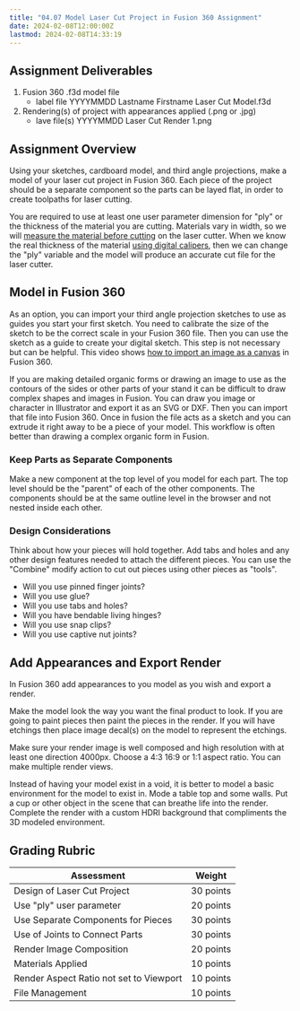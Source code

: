 ```yaml
---
title: "04.07 Model Laser Cut Project in Fusion 360 Assignment"
date: 2024-02-08T12:00:00Z
lastmod: 2024-02-08T14:33:19
---
```


## Assignment Deliverables

1.  Fusion 360 .f3d model file
    - label file YYYYMMDD Lastname Firstname Laser Cut Model.f3d
2.  Rendering(s) of project with appearances applied (.png or .jpg)
    - lave file(s) YYYYMMDD Laser Cut Render 1.png

## Assignment Overview

Using your sketches, cardboard model, and third angle projections, make a model of your laser cut project in Fusion 360. Each piece of the project should be a separate component so the parts can be layed flat, in order to create toolpaths for laser cutting.

You are required to use at least one user parameter dimension for "ply" or the thickness of the material you are cutting. Materials vary in width, so we will [measure the material before cutting](https://youtu.be/a7HOiBC_81s) on the laser cutter. When we know the real thickness of the material [using digital calipers](https://youtu.be/oOZjbbe6YZk), then we can change the "ply" variable and the model will produce an accurate cut file for the laser cutter.

## Model in Fusion 360

As an option, you can import your third angle projection sketches to use as guides you start your first sketch. You need to calibrate the size of the sketch to be the correct scale in your Fusion 360 file. Then you can use the sketch as a guide to create your digital sketch. This step is not necessary but can be helpful. This video shows [how to import an image as a canvas](https://youtu.be/-3SMfrnWMTE) in Fusion 360.

If you are making detailed organic forms or drawing an image to use as the contours of the sides or other parts of your stand it can be difficult to draw complex shapes and images in Fusion. You can draw you image or character in Illustrator and export it as an SVG or DXF. Then you can import that file into Fusion 360. Once in fusion the file acts as a sketch and you can extrude it right away to be a piece of your model. This workflow is often better than drawing a complex organic form in Fusion.

### Keep Parts as Separate Components

Make a new component at the top level of you model for each part. The top level should be the "parent" of each of the other components. The components should be at the same outline level in the browser and not nested inside each other.

### Design Considerations

Think about how your pieces will hold together. Add tabs and holes and any other design features needed to attach the different pieces. You can use the "Combine" modify action to cut out pieces using other pieces as "tools".

- Will you use pinned finger joints?
- Will you use glue?
- Will you use tabs and holes?
- Will you have bendable living hinges?
- Will you use snap clips?
- Will you use captive nut joints?

## Add Appearances and Export Render

In Fusion 360 add appearances to you model as you wish and export a render.

Make the model look the way you want the final product to look. If you are going to paint pieces then paint the pieces in the render. If you will have etchings then place image decal(s) on the model to represent the etchings.

Make sure your render image is well composed and high resolution with at least one direction 4000px. Choose a 4:3 16:9 or 1:1 aspect ratio. You can make multiple render views.

Instead of having your model exist in a void, it is better to model a basic environment for the model to exist in. Mode a table top and some walls. Put a cup or other object in the scene that can breathe life into the render. Complete the render with a custom HDRI background that compliments the 3D modeled environment.

## Grading Rubric

<div class="responsive-table-markdown">

| Assessment                              | Weight    |
| --------------------------------------- | --------- |
| Design of Laser Cut Project             | 30 points |
| Use "ply" user parameter                | 20 points |
| Use Separate Components for Pieces      | 30 points |
| Use of Joints to Connect Parts          | 30 points |
| Render Image Composition                | 20 points |
| Materials Applied                       | 10 points |
| Render Aspect Ratio not set to Viewport | 10 points |
| File Management                         | 10 points |

</div>
